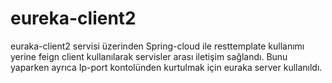 # eureka-client2

euraka-client2 servisi üzerinden Spring-cloud ile resttemplate kullanımı yerine feign client kullanılarak servisler arası iletişim sağlandı. Bunu yaparken ayrıca Ip-port kontolünden kurtulmak için euraka server kullanıldı.

